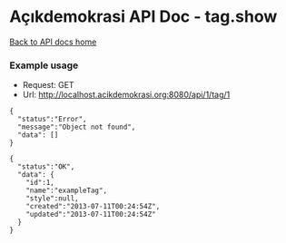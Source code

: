 # Açıkdemokrasi API Doc - tag.show

[Back to API docs home](Home)

### Example usage

- Request: GET
- Url: http://localhost.acikdemokrasi.org:8080/api/1/tag/1

```
{
  "status":"Error",
  "message":"Object not found",
  "data": []
}
```
```
{
  "status":"OK",
  "data": {
    "id":1,
    "name":"exampleTag",
    "style":null,
    "created":"2013-07-11T00:24:54Z",
    "updated":"2013-07-11T00:24:54Z"
  }
}
```